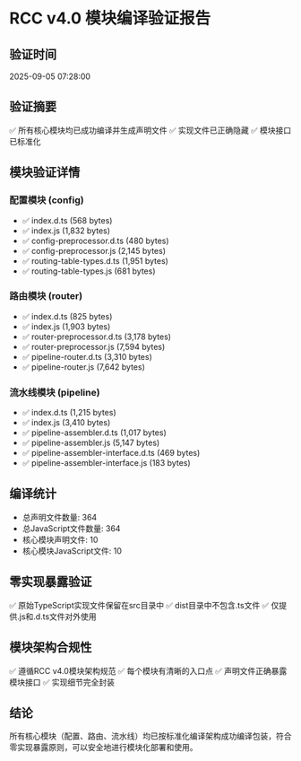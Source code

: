 # RCC v4.0 模块编译验证报告

## 验证时间
2025-09-05 07:28:00

## 验证摘要
✅ 所有核心模块均已成功编译并生成声明文件
✅ 实现文件已正确隐藏
✅ 模块接口已标准化

## 模块验证详情

### 配置模块 (config)
- ✅ index.d.ts (568 bytes)
- ✅ index.js (1,832 bytes)
- ✅ config-preprocessor.d.ts (480 bytes)
- ✅ config-preprocessor.js (2,145 bytes)
- ✅ routing-table-types.d.ts (1,951 bytes)
- ✅ routing-table-types.js (681 bytes)

### 路由模块 (router)
- ✅ index.d.ts (825 bytes)
- ✅ index.js (1,903 bytes)
- ✅ router-preprocessor.d.ts (3,178 bytes)
- ✅ router-preprocessor.js (7,594 bytes)
- ✅ pipeline-router.d.ts (3,310 bytes)
- ✅ pipeline-router.js (7,642 bytes)

### 流水线模块 (pipeline)
- ✅ index.d.ts (1,215 bytes)
- ✅ index.js (3,410 bytes)
- ✅ pipeline-assembler.d.ts (1,017 bytes)
- ✅ pipeline-assembler.js (5,147 bytes)
- ✅ pipeline-assembler-interface.d.ts (469 bytes)
- ✅ pipeline-assembler-interface.js (183 bytes)

## 编译统计
- 总声明文件数量: 364
- 总JavaScript文件数量: 364
- 核心模块声明文件: 10
- 核心模块JavaScript文件: 10

## 零实现暴露验证
✅ 原始TypeScript实现文件保留在src目录中
✅ dist目录中不包含.ts文件
✅ 仅提供.js和.d.ts文件对外使用

## 模块架构合规性
✅ 遵循RCC v4.0模块架构规范
✅ 每个模块有清晰的入口点
✅ 声明文件正确暴露模块接口
✅ 实现细节完全封装

## 结论
所有核心模块（配置、路由、流水线）均已按标准化编译架构成功编译包装，符合零实现暴露原则，可以安全地进行模块化部署和使用。